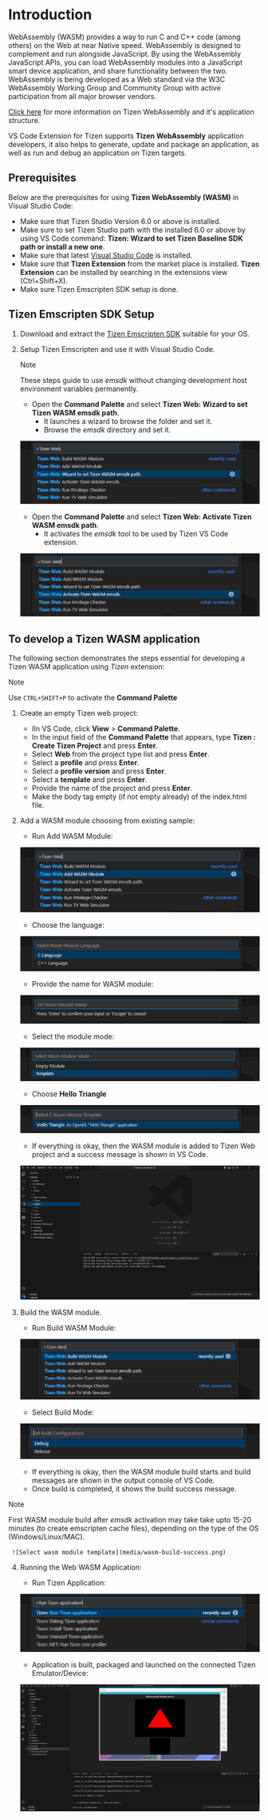 # Introduction

WebAssembly (WASM) provides a way to run C and C++ code (among others) on the Web at near Native speed. WebAssembly is designed to complement and run alongside JavaScript. By using the WebAssembly JavaScript APIs, you can load WebAssembly modules into a JavaScript smart device application, and share functionality between the two. WebAssembly is being developed as a Web standard via the W3C WebAssembly Working Group and Community Group with active participation from all major browser vendors.

[Click here](https://developer.samsung.com/smarttv/develop/extension-libraries/webassembly/webassembly.html) for more information on Tizen WebAssembly and it's application structure.

VS Code Extension for Tizen supports **Tizen WebAssembly** application developers, it also helps to generate, update and package an application, as well as run and debug an application on Tizen targets.

## Prerequisites

Below are the prerequisites for using **Tizen WebAssembly (WASM)** in Visual Studio Code:

- Make sure that Tizen Studio Version 6.0 or above is installed.
- Make sure to set Tizen Studio path with the installed 6.0 or above by using VS Code command: **Tizen: Wizard to set Tizen Baseline SDK path or install a new one**.
- Make sure that latest [Visual Studio Code](https://code.visualstudio.com) is installed.
- Make sure that **Tizen Extension** from the market place is installed. **Tizen Extension** can be installed by searching in the extensions view (Ctrl+Shift+X).
- Make sure Tizen Emscripten SDK setup is done.

## Tizen Emscripten SDK Setup  
1. Download and extract the [Tizen Emscripten SDK](https://developer.samsung.com/smarttv/develop/extension-libraries/webassembly/download.html) suitable for your OS. 
2. Setup Tizen Emscripten and use it with Visual Studio Code.
   > [!NOTE]
   > These steps guide to use *emsdk* without changing development host environment variables permanently.

   - Open the **Command Palette** and select **Tizen Web: Wizard to set Tizen WASM emsdk path**.
     - It launches a wizard to browse the folder and set it.
     - Browse the *emsdk* directory and set it.

    ![Select dotnet-gcdump](media/wasm-emsdk-path-set.png)

   - Open the **Command Palette** and select **Tizen Web: Activate Tizen WASM emsdk path**.
     - It activates the *emsdk* tool to be used by Tizen VS Code extension.

    ![Select dotnet-gcdump](media/wasm-emsdk-activate.png)


## To develop a Tizen WASM application
The following section demonstrates the steps essential for developing a Tizen WASM application using *Tizen* extension:

> [!NOTE]
> Use `CTRL+SHIFT+P` to activate the **Command Palette**

1. Create an empty Tizen web project:
    - IIn VS Code, click **View** > **Command Palette**.
    - In the input field of the **Command Palette** that appears, type **Tizen : Create Tizen Project** and press **Enter**.
    - Select **Web** from the project type list and press **Enter**.
    - Select a **profile** and press **Enter**.
    - Select a **profile version** and press **Enter**.
    - Select a **template** and press **Enter**.
    - Provide the name of the project and press **Enter**.
    - Make the body tag empty (if not empty already) of the index.html file.


2. Add a WASM module choosing from existing sample:
    - Run Add WASM Module:

     ![wasm add module](media/wasm-add-module.png)

    - Choose the language:

     ![wasm select module language](media/wasm-select-lang.png)

    - Provide the name for WASM module:

    ![wasm set module name](media/wasm-set-name.png)

    - Select the module mode:

    ![Select wasm module mode](media/wasm-select-template.png)

    - Choose **Hello Triangle**

    ![Select wasm module template](media/wasm-select-template-type.png)

    - If everything is okay, then the WASM module is added to Tizen Web project and a success message is shown in VS Code.

    ![Select wasm module template](media/wasm-add-module-success.png)


3. Build the WASM module.
    - Run Build WASM Module:
    
     ![wasm build module](media/wasm-build-module.png)
    
    - Select Build Mode:
    
     ![wasm build module](media/wasm-build-config.png)

    - If everything is okay, then the WASM module build starts and build messages are shown in the output console of VS Code.
    - Once build is completed, it shows the build success message.
> [!NOTE]
> First WASM module build after *emsdk* activation may take take upto 15-20 minutes (to create emscripten cache files), depending on the type of the OS (Windows/Linux/MAC).

     ![Select wasm module template](media/wasm-build-success.png)


4. Running the Web WASM Application:
    - Run Tizen Application:
    
     ![wasm build module](media/wasm-run-app.png)
    
    - Application is built, packaged and launched on the connected Tizen Emulator/Device:

     ![Select wasm module template](media/wasm-app-running.png)